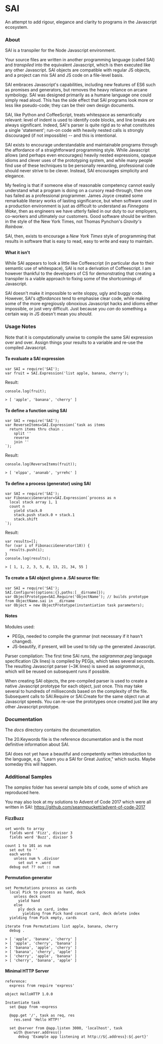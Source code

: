 # SAI
An attempt to add rigour, elegance and clarity to programs in the Javascript ecosystem.

### About

SAI is a transpiler for the Node Javascript environment. 

Your source files are written in another programming language (called SAI) and _transpiled_ into the equivalent Javascript, which is then executed like any other Javascript. SAI objects are compatible with regular JS objects, and a project can mix SAI and JS code on a file-level basis. 

SAI embraces Javascript's capabilities, including new features of ES6 such as promises and generators, but removes the heavy reliance on arcane symbology. SAI was designed primarily as a humane language one could simply read aloud. This has the side effect that SAI programs look more or less like pseudo-code; they can be their own design documents.

SAI, like Python and CoffeeScript, treats whitespace as semantically relevant: level of indent is used to identify code blocks, and line breaks are always significant. Indeed, SAI's parser is quite rigid as to what constitutes a single 'statement'; run-on code with heavily nested calls is strongly discouraged (if not impossible) -- and this is intentional.

SAI exists to encourage understandable and maintainable programs through the affordance of a straightforward programming style. While Javascript allows (and perhaps even encourages) heavily nested expressions, opaque idioms and clever uses of the prototyping system, and while many people find use of these techniques to be personally rewarding, professional code should never strive to be clever. Instead, SAI encourages simplicity and elegance.

My feeling is that if someone else of reasonable competency cannot easily understand what a program is doing on a cursory read-through, then one has failed as a professional programmer. James Joyce created some remarkable literary works of lasting significance, but when software used in a production environment is just as difficult to understand as _Finnegans Wake_, then as engineers we have utterly failed in our duty to our employers, co-workers and ultimately our customers. Good software should be written in the style of the New York Times, not Thomas Pynchon's _Gravity's Rainbow_. 

SAI, then, exists to encourage a _New York Times_ style of programming that results in software that is easy to read, easy to write and easy to maintain. 

#### What it isn't

While SAI appears to look a little like Coffeescript (in particular due to their semantic use of whitespace), SAI is not a derivation of Coffeescript. I am however thankful to the developers of CS for demonstrating that creating a transpiler is a viable approach to fixing some of the shortcomings of Javascript. 

SAI doesn't make it impossible to write sloppy, ugly and buggy code.  However, SAI's _affordances_ tend to emphasise clear code, while making some of the more egregiously obnoxious Javascript hacks and idioms either impossible, or just very difficult. Just because you _can_ do something a certain way in JS doesn't mean you _should_.


### Usage Notes

Note that it is computationally unwise to compile the same SAI expression over and over. Assign things your results to a variable and re-use the compiled Javascript.

#### To evaluate a SAI expression

    var SAI = require('SAI');
    var fruit = SAI.Expression('list apple, banana, cherry');

Result:

    console.log(fruit);
    
    > [ 'apple', 'banana', 'cherry' ]

#### To define a function using SAI

    var SAI = require('SAI');
    var ReverseItems=SAI.Expression(`task as items
      return items thru chain .
        split ''
        reverse
        join ''
    `);

Result:
    
    console.log(ReverseItems(fruit));
    
    > [ 'elppa', 'ananab', 'yrrehc' ]

#### To define a process (generator) using SAI

    var SAI = require('SAI');
    var FibonacciGenerator=SAI.Expression(`process as n
      local stack array 1, 1
      count n
        yield stack.0
        stack.push stack.0 + stack.1
        stack.shift
    `);

Result:

    var results=[];
    for (var i of FibonacciGenerator(10)) {
      results.push(i);
    }
    console.log(results);
    
    > [ 1, 1, 2, 3, 5, 8, 13, 21, 34, 55 ]
    


#### To create a SAI object given a .SAI source file:

    var SAI = require('SAI');
    SAI.Configure({options:{},paths:[__dirname]});
    var ObjectPrototype=SAI.Require('ObjectName'); // builds prototype from ObjectName.sai in __dirname
    var Object = new ObjectPrototype(instantiation task parameters);

    
#### Notes

Modules used: 
- PEGjs, needed to compile the grammar (not necessary if it hasn't changed).
- JS-beautify, if present, will be used to tidy up the generated Javascript. 

Parser compilation: The first time SAI runs, the *saigrammar.peg* language specification (2k lines) is compiled by PEGjs, which takes several seconds. The resulting Javascript parser (~3K lines) is saved as *saigrammar.js*, which will be reused on subsequent runs if possible.

When creating SAI objects, the pre-compiled parser is used to create a native Javascript prototype for each object, just once. This may take several to hundreds of milliseconds based on the complexity of the file. Subsequent calls to SAI.Require or SAI.Create for the same object run at Javascript speeds. You can re-use the prototypes once created just like any other Javascript prototype. 


### Documentation

The _docs_ directory contains the documentation.  

The 20.Keywords file is the reference documentation and is the most definitive information about SAI.

SAI does not yet have a beautiful and competently written introduction to the language, e.g. "Learn you a SAI for Great Justice," which sucks. Maybe someday this will happen.

### Additional Samples

The _samples_ folder has several sample bits of code, some of which are reproduced here.

You may also look at my solutions to Advent of Code 2017 which were all written in SAI: https://github.com/seanmpuckett/advent-of-code-2017



#### FizzBuzz

    set words to array
      fields word 'Fizz', divisor 3
      fields word 'Buzz', divisor 5
    
    count 1 to 101 as num
      set out to ''
      each words
        unless num % .divisor
          set out + .word
      debug out ?? out :: num

#### Permutation generator

    set Permutations process as cards
      local Pick to process as hand, deck
        unless deck count
          yield hand
        else
          ply deck as card, index
            yielding from Pick hand concat card, deck delete index
      yielding from Pick empty, cards

    iterate from Permutations list apple, banana, cherry
      debug .
      
    > [ 'apple', 'banana', 'cherry' ]
    > [ 'apple', 'cherry', 'banana' ]
    > [ 'banana', 'apple', 'cherry' ]
    > [ 'banana', 'cherry', 'apple' ]
    > [ 'cherry', 'apple', 'banana' ]
    > [ 'cherry', 'banana', 'apple' ]

#### Minimal HTTP Server

    reference:
      express from require 'express'

    object HelloHTTP 1.0.0

    Instantiate task
      set @app from ~express
  
      @app.get '/', task as req, res
        res.send 'Hello HTTP!'

      set @server from @app.listen 3000, 'localhost', task
        with @server.address()
          debug 'Example app listening at http://${.address}:${.port}'       
      
   
